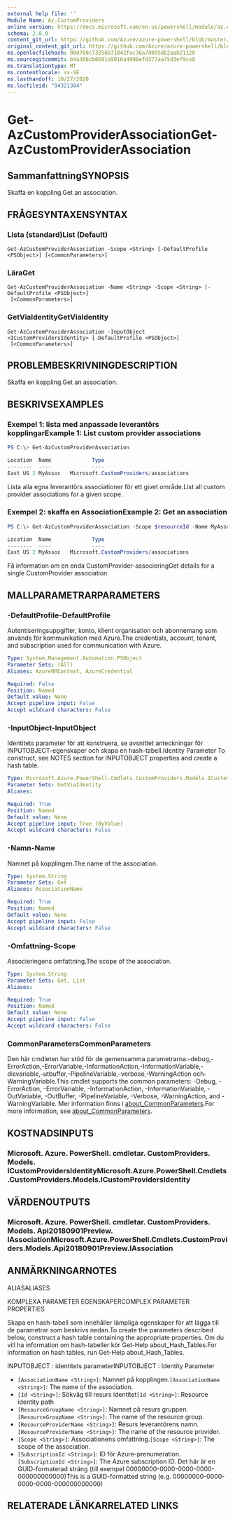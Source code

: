 ```yaml
---
external help file: ''
Module Name: Az.CustomProviders
online version: https://docs.microsoft.com/en-us/powershell/module/az.customproviders/get-azcustomproviderassociation
schema: 2.0.0
content_git_url: https://github.com/Azure/azure-powershell/blob/master/src/CustomProviders/help/Get-AzCustomProviderAssociation.md
original_content_git_url: https://github.com/Azure/azure-powershell/blob/master/src/CustomProviders/help/Get-AzCustomProviderAssociation.md
ms.openlocfilehash: 08d760c73256b71842fac36a7d095db2aab21128
ms.sourcegitcommit: b4a38bcb0501a9016a4998efd377aa75d3ef9ce8
ms.translationtype: MT
ms.contentlocale: sv-SE
ms.lasthandoff: 10/27/2020
ms.locfileid: "94321304"
---
```

# <span data-ttu-id="4d677-101">Get-AzCustomProviderAssociation</span><span class="sxs-lookup"><span data-stu-id="4d677-101">Get-AzCustomProviderAssociation</span></span>

## <span data-ttu-id="4d677-102">Sammanfattning</span><span class="sxs-lookup"><span data-stu-id="4d677-102">SYNOPSIS</span></span>
<span data-ttu-id="4d677-103">Skaffa en koppling.</span><span class="sxs-lookup"><span data-stu-id="4d677-103">Get an association.</span></span>

## <span data-ttu-id="4d677-104">FRÅGESYNTAXEN</span><span class="sxs-lookup"><span data-stu-id="4d677-104">SYNTAX</span></span>

### <span data-ttu-id="4d677-105">Lista (standard)</span><span class="sxs-lookup"><span data-stu-id="4d677-105">List (Default)</span></span>
```
Get-AzCustomProviderAssociation -Scope <String> [-DefaultProfile <PSObject>] [<CommonParameters>]
```

### <span data-ttu-id="4d677-106">Lära</span><span class="sxs-lookup"><span data-stu-id="4d677-106">Get</span></span>
```
Get-AzCustomProviderAssociation -Name <String> -Scope <String> [-DefaultProfile <PSObject>]
 [<CommonParameters>]
```

### <span data-ttu-id="4d677-107">GetViaIdentity</span><span class="sxs-lookup"><span data-stu-id="4d677-107">GetViaIdentity</span></span>
```
Get-AzCustomProviderAssociation -InputObject <ICustomProvidersIdentity> [-DefaultProfile <PSObject>]
 [<CommonParameters>]
```

## <span data-ttu-id="4d677-108">PROBLEMBESKRIVNING</span><span class="sxs-lookup"><span data-stu-id="4d677-108">DESCRIPTION</span></span>
<span data-ttu-id="4d677-109">Skaffa en koppling.</span><span class="sxs-lookup"><span data-stu-id="4d677-109">Get an association.</span></span>

## <span data-ttu-id="4d677-110">BESKRIVS</span><span class="sxs-lookup"><span data-stu-id="4d677-110">EXAMPLES</span></span>

### <span data-ttu-id="4d677-111">Exempel 1: lista med anpassade leverantörs kopplingar</span><span class="sxs-lookup"><span data-stu-id="4d677-111">Example 1: List custom provider associations</span></span>
```powershell
PS C:\> Get-AzCustomProviderAssociation

Location  Name             Type
--------  ----             ----
East US 2 MyAssoc   Microsoft.CustomProviders/associations
```

<span data-ttu-id="4d677-112">Lista alla egna leverantörs associationer för ett givet område.</span><span class="sxs-lookup"><span data-stu-id="4d677-112">List all custom provider associations for a given scope.</span></span>

### <span data-ttu-id="4d677-113">Exempel 2: skaffa en Association</span><span class="sxs-lookup"><span data-stu-id="4d677-113">Example 2: Get an association</span></span>
```powershell
PS C:\> Get-AzCustomProviderAssociation -Scope $resourceId -Name MyAssoc

Location  Name             Type
--------  ----             ----
East US 2 MyAssoc   Microsoft.CustomProviders/associations
```

<span data-ttu-id="4d677-114">Få information om en enda CustomProvider-associering</span><span class="sxs-lookup"><span data-stu-id="4d677-114">Get details for a single CustomProvider association</span></span>

## <span data-ttu-id="4d677-115">MALLPARAMETRAR</span><span class="sxs-lookup"><span data-stu-id="4d677-115">PARAMETERS</span></span>

### <span data-ttu-id="4d677-116">-DefaultProfile</span><span class="sxs-lookup"><span data-stu-id="4d677-116">-DefaultProfile</span></span>
<span data-ttu-id="4d677-117">Autentiseringsuppgifter, konto, klient organisation och abonnemang som används för kommunikation med Azure.</span><span class="sxs-lookup"><span data-stu-id="4d677-117">The credentials, account, tenant, and subscription used for communication with Azure.</span></span>

```yaml
Type: System.Management.Automation.PSObject
Parameter Sets: (All)
Aliases: AzureRMContext, AzureCredential

Required: False
Position: Named
Default value: None
Accept pipeline input: False
Accept wildcard characters: False
```

### <span data-ttu-id="4d677-118">-InputObject</span><span class="sxs-lookup"><span data-stu-id="4d677-118">-InputObject</span></span>
<span data-ttu-id="4d677-119">Identitets parameter för att konstruera, se avsnittet anteckningar för INPUTOBJECT-egenskaper och skapa en hash-tabell.</span><span class="sxs-lookup"><span data-stu-id="4d677-119">Identity Parameter To construct, see NOTES section for INPUTOBJECT properties and create a hash table.</span></span>

```yaml
Type: Microsoft.Azure.PowerShell.Cmdlets.CustomProviders.Models.ICustomProvidersIdentity
Parameter Sets: GetViaIdentity
Aliases:

Required: True
Position: Named
Default value: None
Accept pipeline input: True (ByValue)
Accept wildcard characters: False
```

### <span data-ttu-id="4d677-120">-Namn</span><span class="sxs-lookup"><span data-stu-id="4d677-120">-Name</span></span>
<span data-ttu-id="4d677-121">Namnet på kopplingen.</span><span class="sxs-lookup"><span data-stu-id="4d677-121">The name of the association.</span></span>

```yaml
Type: System.String
Parameter Sets: Get
Aliases: AssociationName

Required: True
Position: Named
Default value: None
Accept pipeline input: False
Accept wildcard characters: False
```

### <span data-ttu-id="4d677-122">-Omfattning</span><span class="sxs-lookup"><span data-stu-id="4d677-122">-Scope</span></span>
<span data-ttu-id="4d677-123">Associeringens omfattning.</span><span class="sxs-lookup"><span data-stu-id="4d677-123">The scope of the association.</span></span>

```yaml
Type: System.String
Parameter Sets: Get, List
Aliases:

Required: True
Position: Named
Default value: None
Accept pipeline input: False
Accept wildcard characters: False
```

### <span data-ttu-id="4d677-124">CommonParameters</span><span class="sxs-lookup"><span data-stu-id="4d677-124">CommonParameters</span></span>
<span data-ttu-id="4d677-125">Den här cmdleten har stöd för de gemensamma parametrarna:-debug,-ErrorAction,-ErrorVariable,-InformationAction,-InformationVariable,-disvariable,-utbuffer,-PipelineVariable,-verbose,-WarningAction och-WarningVariable.</span><span class="sxs-lookup"><span data-stu-id="4d677-125">This cmdlet supports the common parameters: -Debug, -ErrorAction, -ErrorVariable, -InformationAction, -InformationVariable, -OutVariable, -OutBuffer, -PipelineVariable, -Verbose, -WarningAction, and -WarningVariable.</span></span> <span data-ttu-id="4d677-126">Mer information finns i [about_CommonParameters](http://go.microsoft.com/fwlink/?LinkID=113216).</span><span class="sxs-lookup"><span data-stu-id="4d677-126">For more information, see [about_CommonParameters](http://go.microsoft.com/fwlink/?LinkID=113216).</span></span>

## <span data-ttu-id="4d677-127">KOSTNADS</span><span class="sxs-lookup"><span data-stu-id="4d677-127">INPUTS</span></span>

### <span data-ttu-id="4d677-128">Microsoft. Azure. PowerShell. cmdletar. CustomProviders. Models. ICustomProvidersIdentity</span><span class="sxs-lookup"><span data-stu-id="4d677-128">Microsoft.Azure.PowerShell.Cmdlets.CustomProviders.Models.ICustomProvidersIdentity</span></span>

## <span data-ttu-id="4d677-129">VÄRDEN</span><span class="sxs-lookup"><span data-stu-id="4d677-129">OUTPUTS</span></span>

### <span data-ttu-id="4d677-130">Microsoft. Azure. PowerShell. cmdletar. CustomProviders. Models. Api20180901Preview. IAssociation</span><span class="sxs-lookup"><span data-stu-id="4d677-130">Microsoft.Azure.PowerShell.Cmdlets.CustomProviders.Models.Api20180901Preview.IAssociation</span></span>

## <span data-ttu-id="4d677-131">ANMÄRKNINGAR</span><span class="sxs-lookup"><span data-stu-id="4d677-131">NOTES</span></span>

<span data-ttu-id="4d677-132">ALIAS</span><span class="sxs-lookup"><span data-stu-id="4d677-132">ALIASES</span></span>

<span data-ttu-id="4d677-133">KOMPLEXA PARAMETER EGENSKAPER</span><span class="sxs-lookup"><span data-stu-id="4d677-133">COMPLEX PARAMETER PROPERTIES</span></span>

<span data-ttu-id="4d677-134">Skapa en hash-tabell som innehåller lämpliga egenskaper för att lägga till de parametrar som beskrivs nedan.</span><span class="sxs-lookup"><span data-stu-id="4d677-134">To create the parameters described below, construct a hash table containing the appropriate properties.</span></span> <span data-ttu-id="4d677-135">Om du vill ha information om hash-tabeller kör Get-Help about_Hash_Tables.</span><span class="sxs-lookup"><span data-stu-id="4d677-135">For information on hash tables, run Get-Help about_Hash_Tables.</span></span>


<span data-ttu-id="4d677-136">INPUTOBJECT <ICustomProvidersIdentity> : identitets parameter</span><span class="sxs-lookup"><span data-stu-id="4d677-136">INPUTOBJECT <ICustomProvidersIdentity>: Identity Parameter</span></span>
  - <span data-ttu-id="4d677-137">`[AssociationName <String>]`: Namnet på kopplingen.</span><span class="sxs-lookup"><span data-stu-id="4d677-137">`[AssociationName <String>]`: The name of the association.</span></span>
  - <span data-ttu-id="4d677-138">`[Id <String>]`: Sökväg till resurs identitet</span><span class="sxs-lookup"><span data-stu-id="4d677-138">`[Id <String>]`: Resource identity path</span></span>
  - <span data-ttu-id="4d677-139">`[ResourceGroupName <String>]`: Namnet på resurs gruppen.</span><span class="sxs-lookup"><span data-stu-id="4d677-139">`[ResourceGroupName <String>]`: The name of the resource group.</span></span>
  - <span data-ttu-id="4d677-140">`[ResourceProviderName <String>]`: Resurs leverantörens namn.</span><span class="sxs-lookup"><span data-stu-id="4d677-140">`[ResourceProviderName <String>]`: The name of the resource provider.</span></span>
  - <span data-ttu-id="4d677-141">`[Scope <String>]`: Associationens omfattning.</span><span class="sxs-lookup"><span data-stu-id="4d677-141">`[Scope <String>]`: The scope of the association.</span></span>
  - <span data-ttu-id="4d677-142">`[SubscriptionId <String>]`: ID för Azure-prenumeration.</span><span class="sxs-lookup"><span data-stu-id="4d677-142">`[SubscriptionId <String>]`: The Azure subscription ID.</span></span> <span data-ttu-id="4d677-143">Det här är en GUID-formaterad sträng (till exempel 00000000-0000-0000-0000-000000000000)</span><span class="sxs-lookup"><span data-stu-id="4d677-143">This is a GUID-formatted string (e.g. 00000000-0000-0000-0000-000000000000)</span></span>

## <span data-ttu-id="4d677-144">RELATERADE LÄNKAR</span><span class="sxs-lookup"><span data-stu-id="4d677-144">RELATED LINKS</span></span>

